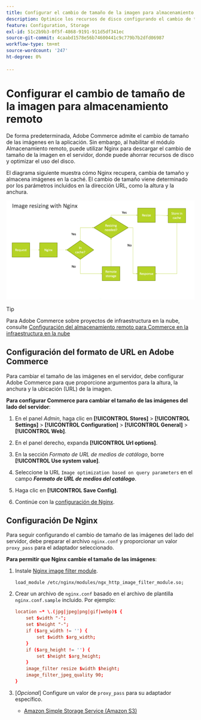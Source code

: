 ```yaml
---
title: Configurar el cambio de tamaño de la imagen para almacenamiento remoto
description: Optimice los recursos de disco configurando el cambio de tamaño de las imágenes del lado del servidor.
feature: Configuration, Storage
exl-id: 51c2b9b3-0f5f-4868-9191-911d5df341ec
source-git-commit: 4caabd1578e56b74600441c9c779b7b2dfd06987
workflow-type: tm+mt
source-wordcount: '247'
ht-degree: 0%

---
```


# Configurar el cambio de tamaño de la imagen para almacenamiento remoto

De forma predeterminada, Adobe Commerce admite el cambio de tamaño de las imágenes en la aplicación. Sin embargo, al habilitar el módulo Almacenamiento remoto, puede utilizar Nginx para descargar el cambio de tamaño de la imagen en el servidor, donde puede ahorrar recursos de disco y optimizar el uso del disco.

El diagrama siguiente muestra cómo Nginx recupera, cambia de tamaño y almacena imágenes en la caché. El cambio de tamaño viene determinado por los parámetros incluidos en la dirección URL, como la altura y la anchura.

![Cambio de tamaño de la imagen de almacenamiento remoto mostrando la configuración del bloque de servidor](../../assets/configuration/remote-storage-nginx-image-resize.png)

>[!TIP]
>
>Para Adobe Commerce sobre proyectos de infraestructura en la nube, consulte [Configuración del almacenamiento remoto para Commerce en la infraestructura en la nube](cloud-support.md)

## Configuración del formato de URL en Adobe Commerce

Para cambiar el tamaño de las imágenes en el servidor, debe configurar Adobe Commerce para que proporcione argumentos para la altura, la anchura y la ubicación (URL) de la imagen.

**Para configurar Commerce para cambiar el tamaño de las imágenes del lado del servidor**:

1. En el panel _Admin_, haga clic en **[!UICONTROL Stores]** > **[!UICONTROL Settings]** > **[!UICONTROL Configuration]** > **[!UICONTROL General]** > **[!UICONTROL Web]**.

1. En el panel derecho, expanda **[!UICONTROL Url options]**.

1. En la sección _Formato de URL de medios de catálogo_, borre **[!UICONTROL Use system value]**.

1. Seleccione la URL `Image optimization based on query parameters` en el campo **_Formato de URL de medios del catálogo_**.

1. Haga clic en **[!UICONTROL Save Config]**.

1. Continúe con la [configuración de Nginx](#configure-nginx).

## Configuración De Nginx

Para seguir configurando el cambio de tamaño de las imágenes del lado del servidor, debe preparar el archivo `nginx.conf` y proporcionar un valor `proxy_pass` para el adaptador seleccionado.

**Para permitir que Nginx cambie el tamaño de las imágenes**:

1. Instale [Nginx image filter module][nginx-module].

   ```shell
   load_module /etc/nginx/modules/ngx_http_image_filter_module.so;
   ```

1. Crear un archivo de `nginx.conf` basado en el archivo de plantilla `nginx.conf.sample` incluido. Por ejemplo:

   ```conf
   location ~* \.(jpg|jpeg|png|gif|webp)$ {
       set $width "-";
       set $height "-";
       if ($arg_width != '') {
           set $width $arg_width;
       }
       if ($arg_height != '') {
           set $height $arg_height;
       }
       image_filter resize $width $height;
       image_filter_jpeg_quality 90;
   }
   ```

1. [_Opcional_] Configure un valor de `proxy_pass` para su adaptador específico.

   - [Amazon Simple Storage Service (Amazon S3)](remote-storage-aws-s3.md)

<!-- link definitions -->

[nginx-module]: https://nginx.org/en/docs/http/ngx_http_image_filter_module.html
